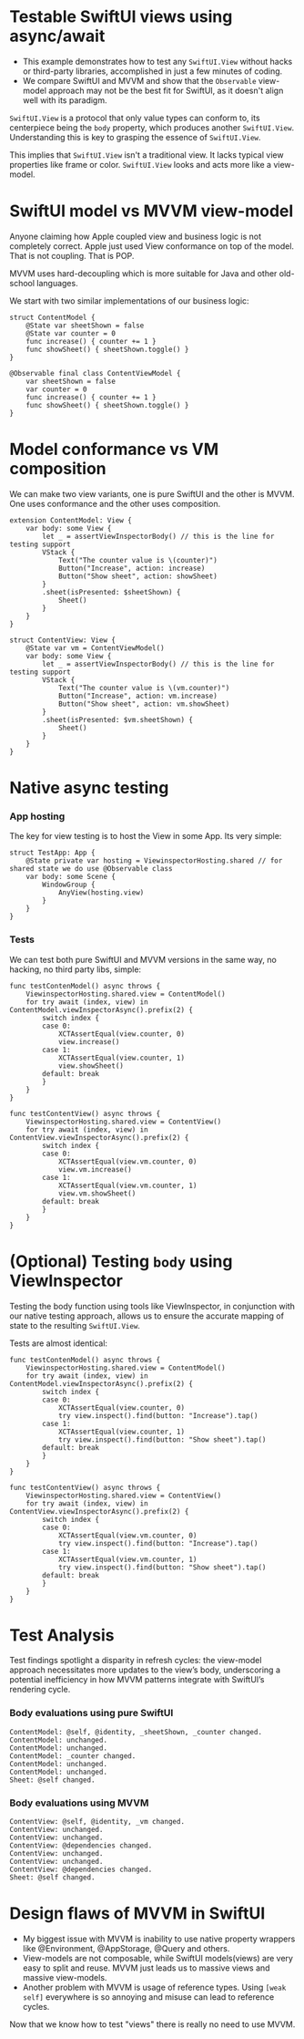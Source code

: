# Testable SwiftUI views using async/await

- This example demonstrates how to test any `SwiftUI.View` without hacks or third-party libraries, accomplished in just a few minutes of coding.
- We compare SwiftUI and MVVM and show that the `Observable` view-model approach may not be the best fit for SwiftUI, as it doesn't align well with its paradigm.

`SwiftUI.View` is a protocol that only value types can conform to, its centerpiece being the `body` property, which produces another `SwiftUI.View`. Understanding this is key to grasping the essence of `SwiftUI.View`.

This implies that `SwiftUI.View` isn't a traditional view. It lacks typical view properties like frame or color. `SwiftUI.View` looks and acts more like a view-model.

# SwiftUI model vs MVVM view-model

Anyone claiming how Apple coupled view and business logic is not completely correct. Apple just used View conformance on top of the model. That is not coupling. That is POP.

MVVM uses hard-decoupling which is more suitable for Java and other old-school languages.

We start with two similar implementations of our business logic:
```
struct ContentModel {
    @State var sheetShown = false
    @State var counter = 0
    func increase() { counter += 1 }
    func showSheet() { sheetShown.toggle() }
}

@Observable final class ContentViewModel {
    var sheetShown = false
    var counter = 0
    func increase() { counter += 1 }
    func showSheet() { sheetShown.toggle() }
}
```

# Model conformance vs VM composition

We can make two view variants, one is pure SwiftUI and the other is MVVM. One uses conformance and the other uses composition.
```
extension ContentModel: View {
    var body: some View {
        let _ = assertViewInspectorBody() // this is the line for testing support
        VStack {
            Text("The counter value is \(counter)")
            Button("Increase", action: increase)
            Button("Show sheet", action: showSheet)
        }
        .sheet(isPresented: $sheetShown) {
            Sheet()
        }
    }
}

struct ContentView: View {
    @State var vm = ContentViewModel()
    var body: some View {
        let _ = assertViewInspectorBody() // this is the line for testing support
        VStack {
            Text("The counter value is \(vm.counter)")
            Button("Increase", action: vm.increase)
            Button("Show sheet", action: vm.showSheet)
        }
        .sheet(isPresented: $vm.sheetShown) {
            Sheet()
        }
    }
}
```

# Native async testing

### App hosting

The key for view testing is to host the View in some App. Its very simple:
```
struct TestApp: App {
    @State private var hosting = ViewinspectorHosting.shared // for shared state we do use @Observable class
    var body: some Scene {
        WindowGroup {
            AnyView(hosting.view)
        }
    }
}
```

### Tests

We can test both pure SwiftUI and MVVM versions in the same way, no hacking, no third party libs, simple:
```
func testContenModel() async throws {
    ViewinspectorHosting.shared.view = ContentModel()
    for try await (index, view) in ContentModel.viewInspectorAsync().prefix(2) {
        switch index {
        case 0:
            XCTAssertEqual(view.counter, 0)
            view.increase()
        case 1:
            XCTAssertEqual(view.counter, 1)
            view.showSheet()
        default: break
        }
    }
}

func testContentView() async throws {
    ViewinspectorHosting.shared.view = ContentView()
    for try await (index, view) in ContentView.viewInspectorAsync().prefix(2) {
        switch index {
        case 0:
            XCTAssertEqual(view.vm.counter, 0)
            view.vm.increase()
        case 1:
            XCTAssertEqual(view.vm.counter, 1)
            view.vm.showSheet()
        default: break
        }
    }
}
```

# (Optional) Testing `body` using ViewInspector

Testing the body function using tools like ViewInspector, in conjunction with our native testing approach, allows us to ensure the accurate mapping of state to the resulting `SwiftUI.View`.

Tests are almost identical:
```
func testContenModel() async throws {
    ViewinspectorHosting.shared.view = ContentModel()
    for try await (index, view) in ContentModel.viewInspectorAsync().prefix(2) {
        switch index {
        case 0:
            XCTAssertEqual(view.counter, 0)
            try view.inspect().find(button: "Increase").tap()
        case 1:
            XCTAssertEqual(view.counter, 1)
            try view.inspect().find(button: "Show sheet").tap()
        default: break
        }
    }
}

func testContentView() async throws {
    ViewinspectorHosting.shared.view = ContentView()
    for try await (index, view) in ContentView.viewInspectorAsync().prefix(2) {
        switch index {
        case 0:
            XCTAssertEqual(view.vm.counter, 0)
            try view.inspect().find(button: "Increase").tap()
        case 1:
            XCTAssertEqual(view.vm.counter, 1)
            try view.inspect().find(button: "Show sheet").tap()
        default: break
        }
    }
}
```

# Test Analysis

Test findings spotlight a disparity in refresh cycles: the view-model approach necessitates more updates to the view’s body, underscoring a potential inefficiency in how MVVM patterns integrate with SwiftUI’s rendering cycle.

### Body evaluations using pure SwiftUI
```
ContentModel: @self, @identity, _sheetShown, _counter changed.
ContentModel: unchanged.
ContentModel: unchanged.
ContentModel: _counter changed.
ContentModel: unchanged.
ContentModel: unchanged.
Sheet: @self changed.
```

### Body evaluations using MVVM
```
ContentView: @self, @identity, _vm changed.
ContentView: unchanged.
ContentView: unchanged.
ContentView: @dependencies changed.
ContentView: unchanged.
ContentView: unchanged.
ContentView: @dependencies changed.
Sheet: @self changed.
```

# Design flaws of MVVM in SwiftUI

- My biggest issue with MVVM is inability to use native property wrappers like @Environment, @AppStorage, @Query and others.
- View-models are not composable, while SwiftUI models(views) are very easy to split and reuse. MVVM just leads us to massive views and massive view-models.
- Another problem with MVVM is usage of reference types. Using `[weak self]` everywhere is so annoying and misuse can lead to reference cycles.

Now that we know how to test "views" there is really no need to use MVVM.
